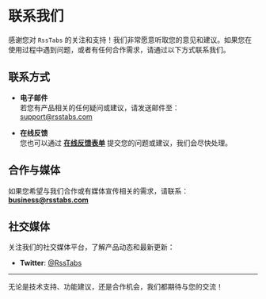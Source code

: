 # 联系我们

感谢您对 `RssTabs` 的关注和支持！我们非常愿意听取您的意见和建议。如果您在使用过程中遇到问题，或者有任何合作需求，请通过以下方式联系我们。

## **联系方式**

- **电子邮件**  
  若您有产品相关的任何疑问或建议，请发送邮件至：  
  [support@rsstabs.com](mailto:support@rsstabs.com)   

- **在线反馈**  
  您也可以通过 **[在线反馈表单](https://gaoqiankeji.feishu.cn/wiki/KQxfwyXWfiOFNFkRLg4caFFmnXg?from=from_copylink)** 提交您的问题或建议，我们会尽快处理。

## **合作与媒体**

如果您希望与我们合作或有媒体宣传相关的需求，请联系：  
**[business@rsstabs.com](mailto:business@rsstabs.com)**

## **社交媒体**

关注我们的社交媒体平台，了解产品动态和最新更新：  

- **Twitter**: [@RssTabs](https://twitter.com/RssTabs)   

---

无论是技术支持、功能建议，还是合作机会，我们都期待与您的交流！  
